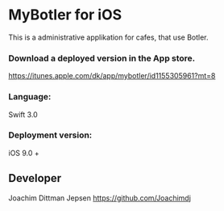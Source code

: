 # MyBotler for iOS 
This is a administrative applikation for cafes, that use Botler.


### Download a deployed version in the App store.
https://itunes.apple.com/dk/app/mybotler/id1155305961?mt=8

### Language: 
Swift 3.0

### Deployment version:
iOS 9.0 + 

## Developer 
Joachim Dittman Jepsen
https://github.com/Joachimdj

